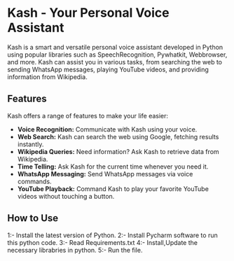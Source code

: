 # Kash - Your Personal Voice Assistant

Kash is a smart and versatile personal voice assistant developed in Python using popular libraries such as SpeechRecognition, Pywhatkit, Webbrowser, and more. Kash can assist you in various tasks, from searching the web to sending WhatsApp messages, playing YouTube videos, and providing information from Wikipedia. 

## Features

Kash offers a range of features to make your life easier:

- **Voice Recognition:** Communicate with Kash using your voice.
- **Web Search:** Kash can search the web using Google, fetching results instantly.
- **Wikipedia Queries:** Need information? Ask Kash to retrieve data from Wikipedia.
- **Time Telling:** Ask Kash for the current time whenever you need it.
- **WhatsApp Messaging:** Send WhatsApp messages via voice commands.
- **YouTube Playback:** Command Kash to play your favorite YouTube videos without touching a button.

## How to Use

1:- Install the latest version of Python.
2:- Install Pycharm software to run this python code.
3:- Read Requirements.txt 
4:- Install,Update the necessary librabries in python.
5:- Run the file.




